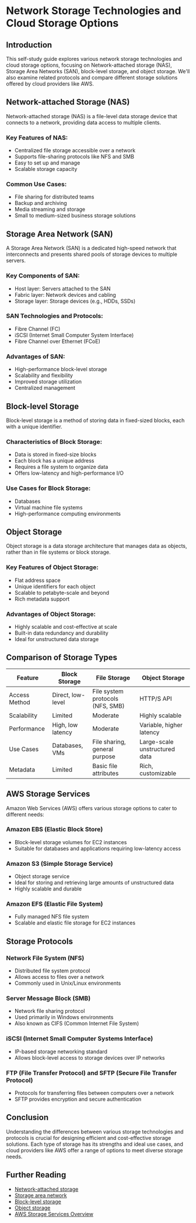 # Network Storage Technologies and Cloud Storage Options

## Introduction

This self-study guide explores various network storage technologies and cloud storage options, focusing on Network-attached storage (NAS), Storage Area Networks (SAN), block-level storage, and object storage. We'll also examine related protocols and compare different storage solutions offered by cloud providers like AWS.

## Network-attached Storage (NAS)

Network-attached storage (NAS) is a file-level data storage device that connects to a network, providing data access to multiple clients.

### Key Features of NAS:

- Centralized file storage accessible over a network
- Supports file-sharing protocols like NFS and SMB
- Easy to set up and manage
- Scalable storage capacity

### Common Use Cases:

- File sharing for distributed teams
- Backup and archiving
- Media streaming and storage
- Small to medium-sized business storage solutions

## Storage Area Network (SAN)

A Storage Area Network (SAN) is a dedicated high-speed network that interconnects and presents shared pools of storage devices to multiple servers.

### Key Components of SAN:

- Host layer: Servers attached to the SAN
- Fabric layer: Network devices and cabling
- Storage layer: Storage devices (e.g., HDDs, SSDs)

### SAN Technologies and Protocols:

- Fibre Channel (FC)
- iSCSI (Internet Small Computer System Interface)
- Fibre Channel over Ethernet (FCoE)

### Advantages of SAN:

- High-performance block-level storage
- Scalability and flexibility
- Improved storage utilization
- Centralized management

## Block-level Storage

Block-level storage is a method of storing data in fixed-sized blocks, each with a unique identifier.

### Characteristics of Block Storage:

- Data is stored in fixed-size blocks
- Each block has a unique address
- Requires a file system to organize data
- Offers low-latency and high-performance I/O

### Use Cases for Block Storage:

- Databases
- Virtual machine file systems
- High-performance computing environments

## Object Storage

Object storage is a data storage architecture that manages data as objects, rather than in file systems or block storage.

### Key Features of Object Storage:

- Flat address space
- Unique identifiers for each object
- Scalable to petabyte-scale and beyond
- Rich metadata support

### Advantages of Object Storage:

- Highly scalable and cost-effective at scale
- Built-in data redundancy and durability
- Ideal for unstructured data storage

## Comparison of Storage Types

| Feature | Block Storage | File Storage | Object Storage |
|---------|---------------|--------------|----------------|
| Access Method | Direct, low-level | File system protocols (NFS, SMB) | HTTP/S API |
| Scalability | Limited | Moderate | Highly scalable |
| Performance | High, low latency | Moderate | Variable, higher latency |
| Use Cases | Databases, VMs | File sharing, general purpose | Large-scale unstructured data |
| Metadata | Limited | Basic file attributes | Rich, customizable |

## AWS Storage Services

Amazon Web Services (AWS) offers various storage options to cater to different needs:

### Amazon EBS (Elastic Block Store)

- Block-level storage volumes for EC2 instances
- Suitable for databases and applications requiring low-latency access

### Amazon S3 (Simple Storage Service)

- Object storage service
- Ideal for storing and retrieving large amounts of unstructured data
- Highly scalable and durable

### Amazon EFS (Elastic File System)

- Fully managed NFS file system
- Scalable and elastic file storage for EC2 instances

## Storage Protocols

### Network File System (NFS)

- Distributed file system protocol
- Allows access to files over a network
- Commonly used in Unix/Linux environments

### Server Message Block (SMB)

- Network file sharing protocol
- Used primarily in Windows environments
- Also known as CIFS (Common Internet File System)

### iSCSI (Internet Small Computer Systems Interface)

- IP-based storage networking standard
- Allows block-level access to storage devices over IP networks

### FTP (File Transfer Protocol) and SFTP (Secure File Transfer Protocol)

- Protocols for transferring files between computers over a network
- SFTP provides encryption and secure authentication

## Conclusion

Understanding the differences between various storage technologies and protocols is crucial for designing efficient and cost-effective storage solutions. Each type of storage has its strengths and ideal use cases, and cloud providers like AWS offer a range of options to meet diverse storage needs.

## Further Reading

- [Network-attached storage](https://en.wikipedia.org/wiki/Network-attached_storage)
- [Storage area network](https://en.wikipedia.org/wiki/Storage_area_network)
- [Block-level storage](https://en.wikipedia.org/wiki/Block-level_storage)
- [Object storage](https://en.wikipedia.org/wiki/Object_storage)
- [AWS Storage Services Overview](https://docs.aws.amazon.com/whitepapers/latest/aws-overview/storage-services.html)
